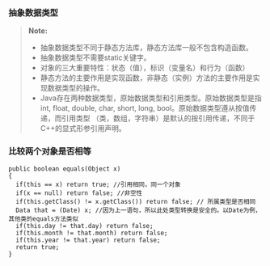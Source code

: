 ### 抽象数据类型
> **Note:**
> - 抽象数据类型不同于静态方法库，静态方法库一般不包含构造函数。
> - 抽象数据类型不需要static关键字。
> - 对象的三大重要特性：状态（值），标识（变量名）和行为（函数）
> - 静态方法的主要作用是实现函数，非静态（实例）方法的主要作用是实现数据类型的操作。
> - Java存在两种数据类型，原始数据类型和引用类型。原始数据类型是指int, float, double, char, short, long, bool。原始数据类型遵从按值传递，而引用类型
（类，数组，字符串）是默认的按引用传递，不同于C++的显式形参引用声明。
 
### 比较两个对象是否相等

```
public boolean equals(Object x)
{
  if(this == x) return true; //引用相同，同一个对象
  if(x == null) return false; //非空性
  if(this.getClass() != x.getClass()) return false; // 所属类型是否相同
  Data that = (Date) x; //因为上一语句，所以此处类型转换是安全的。以Date为例，其他类的equals方法类似
  if(this.day != that.day) return false;
  if(this.month != that.month) return false;
  if(this.year != that.year) return false;
  return true;
}
```
